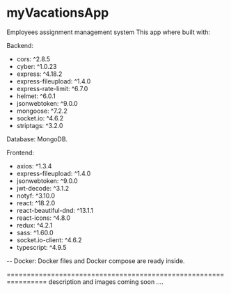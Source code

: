 # myVacationsApp

Employees assignment management system 
This app where built with:

Backend: 
- cors: ^2.8.5
- cyber: ^1.0.23
- express: ^4.18.2
- express-fileupload: ^1.4.0
- express-rate-limit: ^6.7.0
- helmet: ^6.0.1
- jsonwebtoken: ^9.0.0
- mongoose: ^7.2.2
- socket.io: ^4.6.2
- striptags: ^3.2.0

Database: MongoDB.

Frontend:
- axios: ^1.3.4
- express-fileupload: ^1.4.0
- jsonwebtoken: ^9.0.0
- jwt-decode: ^3.1.2
- notyf: ^3.10.0
- react: ^18.2.0
- react-beautiful-dnd: ^13.1.1
- react-icons: ^4.8.0
- redux: ^4.2.1
- sass: ^1.60.0
- socket.io-client: ^4.6.2
- typescript: ^4.9.5


-- Docker: Docker files and Docker compose are ready inside.

================================================================
description and images coming soon ....
